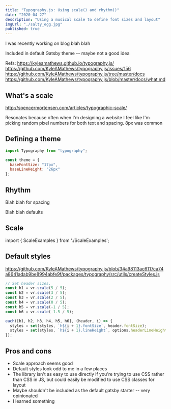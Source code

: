 ```yaml
---
title: "Typography.js: Using scale() and rhythm()"
date: "2020-04-27"
description: "Using a musical scale to define font sizes and layout"
imgUrl: "./salty_egg.jpg"
published: true
---
```


I was recently working on blog blah blah

Included in default Gatsby theme -- maybe not a good idea

Refs: https://kyleamathews.github.io/typography.js/
https://github.com/KyleAMathews/typography.js/issues/156
https://github.com/KyleAMathews/typography.js/tree/master/docs
https://github.com/KyleAMathews/typography.js/blob/master/docs/what.md

## What's a scale

http://spencermortensen.com/articles/typographic-scale/

Resonates because often when I'm designing a website I feel like I'm picking random pixel numbers for both text and spacing. 8px was common

## Defining a theme

```js
import Typography from "typography";

const theme = {
  baseFontSize: "17px",
  baseLineHeight: "26px"
};
```

## Rhythm

Blah blah for spacing

Blah blah defaults

## Scale

import { ScaleExamples } from './ScaleExamples';

<ScaleExamples />

## Default styles

https://github.com/KyleAMathews/typography.js/blob/34a98113ac6117ca74a8641adab9be8994abfe9f/packages/typography/src/utils/createStyles.js

```js
// Set header sizes.
const h1 = vr.scale(5 / 5);
const h2 = vr.scale(3 / 5);
const h3 = vr.scale(2 / 5);
const h4 = vr.scale(0 / 5);
const h5 = vr.scale(-1 / 5);
const h6 = vr.scale(-1.5 / 5);

each([h1, h2, h3, h4, h5, h6], (header, i) => {
  styles = set(styles, `h${i + 1}.fontSize`, header.fontSize);
  styles = set(styles, `h${i + 1}.lineHeight`, options.headerLineHeight);
});
```

## Pros and cons

- Scale approach seems good
- Default styles look odd to me in a few places
- The library isn't as easy to use directly if you're trying to use CSS rather than CSS in JS, but could easily be modified to use CSS classes for layout
- Maybe shouldn't be included as the default gatsby starter -- very opinionated
- I learned something
